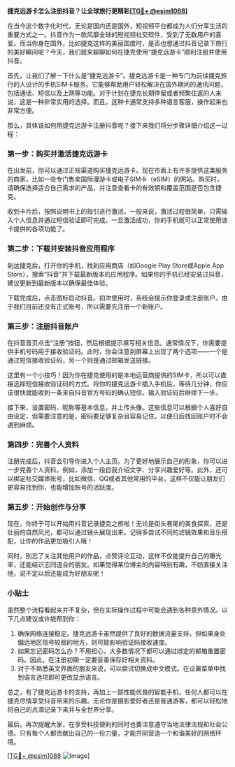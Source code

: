 **捷克远游卡怎么注册抖音？让全球旅行更精彩[[TG💪+ @esim1088](https://t.me/s/esim1088)]**

在当今这个数字化时代，无论是国内还是国外，短视频平台都成为人们分享生活的重要方式之一。抖音作为一款风靡全球的短视频社交软件，受到了无数用户的喜爱。而当你身在国外，比如捷克这样的美丽国度时，是否也想通过抖音记录下旅行的美好瞬间呢？今天，我们就来聊聊如何在捷克使用“捷克远游卡”顺利注册并使用抖音。

首先，让我们了解一下什么是“捷克远游卡”。捷克远游卡是一种专门为前往捷克旅行的人设计的手机SIM卡服务。它能够帮助用户轻松解决在国外期间的通讯问题，包括通话、短信以及上网等功能。对于计划在捷克长期停留或者频繁往返的人来说，这是一种非常实用的选择。而且，这种卡通常支持多种语言客服，操作起来也非常方便。

那么，具体该如何用捷克远游卡注册抖音呢？接下来我们将分步骤详细介绍这一过程：

### 第一步：购买并激活捷克远游卡

在出发前，你可以通过正规渠道购买捷克远游卡。现在市面上有许多提供这类服务的商家，比如一些专门售卖国际漫游卡或电子SIM卡（eSIM）的网站。购买时，请确保选择适合自己需求的产品，并注意查看卡的有效期和覆盖范围是否包含捷克。

收到卡片后，按照说明书上的指引进行激活。一般来说，激活过程很简单，只需输入个人信息并通过短信验证即可完成。一旦激活成功，你的手机就可以正常使用该卡提供的各项功能了。

### 第二步：下载并安装抖音应用程序

到达捷克后，打开你的手机，找到应用商店（如Google Play Store或Apple App Store），搜索“抖音”并下载最新版本的应用程序。如果你的手机已经安装过抖音，建议更新到最新版本以确保最佳体验。

下载完成后，点击图标启动抖音。初次使用时，系统会提示你登录或注册账户。由于我们目前还没有正式账号，所以需要先注册一个新账户。

### 第三步：注册抖音账户

在抖音首页点击“注册”按钮，然后根据提示填写相关信息。通常情况下，你需要提供手机号码用于接收验证码。此时，你会注意到屏幕上出现了两个选项——一个是通过短信接收验证码，另一个则是通过邮箱发送链接。

这里有一个小技巧！因为你在捷克使用的是本地运营商提供的SIM卡，所以可以直接选择短信接收验证码的方式。将你的捷克远游卡插入手机后，等待几分钟，你应该很快就能收到一条来自抖音官方号码的确认短信。输入验证码后继续下一步。

接下来，设置密码、昵称等基本信息，并上传头像。这些信息可以根据个人喜好自由设定，但需要注意的是，密码要足够复杂且容易记住，以便日后找回账户时不会遇到麻烦。

### 第四步：完善个人资料

注册完成后，抖音会引导你进入个人主页。为了更好地展示自己的形象，你可以进一步完善个人资料。例如，添加一段自我介绍文字、分享兴趣爱好等。此外，还可以绑定社交媒体账号，比如微信、QQ或者其他常用的平台，这样不仅能让朋友们更容易找到你，也能增加账号的活跃度。

### 第五步：开始创作与分享

现在，你终于可以开始用抖音记录捷克之旅啦！无论是街头巷尾的美食探索，还是壮丽的自然风光，都可以通过镜头展现出来。记得多尝试不同的滤镜效果和音乐搭配，让你的作品更加吸引人哦！

同时，别忘了关注其他用户的作品，点赞评论互动，这样不仅能提升自己的曝光率，还能结识志同道合的朋友。如果觉得某位博主的内容特别有趣，不妨直接关注他，说不定以后还能成为好朋友呢！

### 小贴士

虽然整个流程看起来并不复杂，但在实际操作过程中可能会遇到各种意外情况。以下几点建议或许能帮到你：

1. 确保网络连接稳定。捷克远游卡虽然提供了良好的数据流量支持，但如果身处偏远地区信号较弱的地方，则可能影响验证码接收速度。
2. 如果忘记密码怎么办？不用担心，大多数情况下都可以通过绑定的邮箱重置密码。因此，在注册初期一定要妥善保存好相关资料。
3. 对于不熟悉英文界面的朋友来说，可以尝试切换成中文模式。在设置菜单中找到语言选项即可更改显示语言。

总之，有了捷克远游卡的支持，再加上一部性能优良的智能手机，任何人都可以在捷克尽情享受抖音带来的乐趣。无论你是摄影爱好者还是普通游客，都可以轻松地将自己的点滴记录下来并与全世界分享。

最后，再次提醒大家，在享受科技便利的同时也要注意遵守当地法律法规和社会公德。只有每个人都贡献出自己的一份力量，才能共同营造一个和谐美好的网络环境。

[[TG💪+ @esim1088](https://t.me/s/esim1088) ![Image](https://i.postimg.cc/4NQfJmqS/Snipaste-2025-05-13-00-14-12.png)]